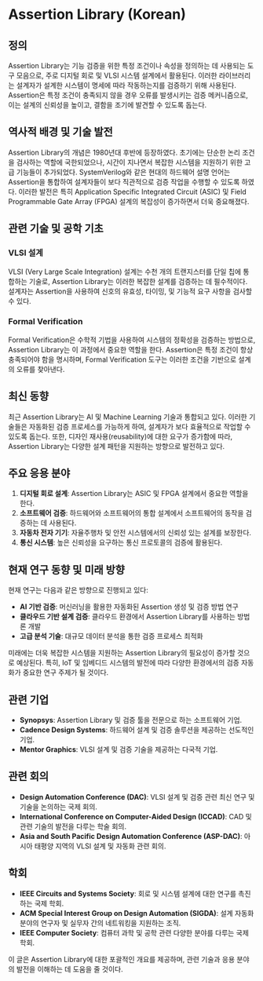# Assertion Library (Korean)

## 정의

Assertion Library는 기능 검증을 위한 특정 조건이나 속성을 정의하는 데 사용되는 도구 모음으로, 주로 디지털 회로 및 VLSI 시스템 설계에서 활용된다. 이러한 라이브러리는 설계자가 설계한 시스템이 명세에 따라 작동하는지를 검증하기 위해 사용된다. Assertion은 특정 조건이 충족되지 않을 경우 오류를 발생시키는 검증 메커니즘으로, 이는 설계의 신뢰성을 높이고, 결함을 조기에 발견할 수 있도록 돕는다.

## 역사적 배경 및 기술 발전

Assertion Library의 개념은 1980년대 후반에 등장하였다. 초기에는 단순한 논리 조건을 검사하는 역할에 국한되었으나, 시간이 지나면서 복잡한 시스템을 지원하기 위한 고급 기능들이 추가되었다. SystemVerilog와 같은 현대의 하드웨어 설명 언어는 Assertion을 통합하여 설계자들이 보다 직관적으로 검증 작업을 수행할 수 있도록 하였다. 이러한 발전은 특히 Application Specific Integrated Circuit (ASIC) 및 Field Programmable Gate Array (FPGA) 설계의 복잡성이 증가하면서 더욱 중요해졌다.

## 관련 기술 및 공학 기초

### VLSI 설계

VLSI (Very Large Scale Integration) 설계는 수천 개의 트랜지스터를 단일 칩에 통합하는 기술로, Assertion Library는 이러한 복잡한 설계를 검증하는 데 필수적이다. 설계자는 Assertion을 사용하여 신호의 유효성, 타이밍, 및 기능적 요구 사항을 검사할 수 있다.

### Formal Verification

Formal Verification은 수학적 기법을 사용하여 시스템의 정확성을 검증하는 방법으로, Assertion Library는 이 과정에서 중요한 역할을 한다. Assertion은 특정 조건이 항상 충족되어야 함을 명시하며, Formal Verification 도구는 이러한 조건을 기반으로 설계의 오류를 찾아낸다.

## 최신 동향

최근 Assertion Library는 AI 및 Machine Learning 기술과 통합되고 있다. 이러한 기술들은 자동화된 검증 프로세스를 가능하게 하여, 설계자가 보다 효율적으로 작업할 수 있도록 돕는다. 또한, 디자인 재사용(reusability)에 대한 요구가 증가함에 따라, Assertion Library는 다양한 설계 패턴을 지원하는 방향으로 발전하고 있다.

## 주요 응용 분야

1. **디지털 회로 설계**: Assertion Library는 ASIC 및 FPGA 설계에서 중요한 역할을 한다.
2. **소프트웨어 검증**: 하드웨어와 소프트웨어의 통합 설계에서 소프트웨어의 동작을 검증하는 데 사용된다.
3. **자동차 전자 기기**: 자율주행차 및 안전 시스템에서의 신뢰성 있는 설계를 보장한다.
4. **통신 시스템**: 높은 신뢰성을 요구하는 통신 프로토콜의 검증에 활용된다.

## 현재 연구 동향 및 미래 방향

현재 연구는 다음과 같은 방향으로 진행되고 있다:

- **AI 기반 검증**: 머신러닝을 활용한 자동화된 Assertion 생성 및 검증 방법 연구
- **클라우드 기반 설계 검증**: 클라우드 환경에서 Assertion Library를 사용하는 방법론 개발
- **고급 분석 기술**: 대규모 데이터 분석을 통한 검증 프로세스 최적화

미래에는 더욱 복잡한 시스템을 지원하는 Assertion Library의 필요성이 증가할 것으로 예상된다. 특히, IoT 및 임베디드 시스템의 발전에 따라 다양한 환경에서의 검증 자동화가 중요한 연구 주제가 될 것이다.

## 관련 기업

- **Synopsys**: Assertion Library 및 검증 툴을 전문으로 하는 소프트웨어 기업.
- **Cadence Design Systems**: 하드웨어 설계 및 검증 솔루션을 제공하는 선도적인 기업.
- **Mentor Graphics**: VLSI 설계 및 검증 기술을 제공하는 다국적 기업.

## 관련 회의

- **Design Automation Conference (DAC)**: VLSI 설계 및 검증 관련 최신 연구 및 기술을 논의하는 국제 회의.
- **International Conference on Computer-Aided Design (ICCAD)**: CAD 및 관련 기술의 발전을 다루는 학술 회의.
- **Asia and South Pacific Design Automation Conference (ASP-DAC)**: 아시아 태평양 지역의 VLSI 설계 및 자동화 관련 회의.

## 학회

- **IEEE Circuits and Systems Society**: 회로 및 시스템 설계에 대한 연구를 촉진하는 국제 학회.
- **ACM Special Interest Group on Design Automation (SIGDA)**: 설계 자동화 분야의 연구자 및 실무자 간의 네트워킹을 지원하는 조직.
- **IEEE Computer Society**: 컴퓨터 과학 및 공학 관련 다양한 분야를 다루는 국제 학회.

이 글은 Assertion Library에 대한 포괄적인 개요를 제공하며, 관련 기술과 응용 분야의 발전을 이해하는 데 도움을 줄 것이다.